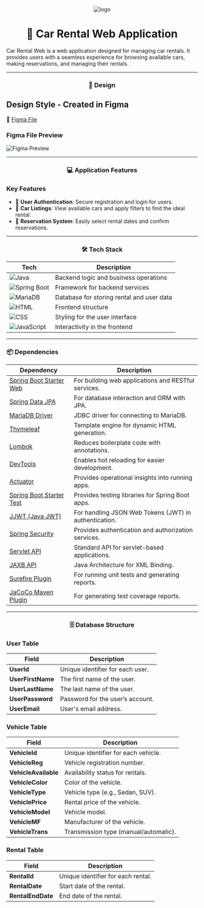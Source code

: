 <p align="center">
  <img src="https://github.com/user-attachments/assets/82d330dd-3c91-4c48-95f6-c34464c7fc9f" alt="logo">
</p>

<h1 align="center">🚗 Car Rental Web Application</h1>

Car Rental Web is a web application designed for managing car rentals. It provides users with a seamless experience for browsing available cars, making reservations, and managing their rentals.

---

<h3 align="center">🎨 Design</h3>

## Design Style - Created in Figma
🔗 [Figma File](https://www.figma.com/design/HLULD5z6pEzlhatXqrLef8/Car-Rental-Web?node-id=76-178&t=fdV6qBFEQg8gVF7b-1)

### Figma File Preview
![Figma Preview](https://github.com/user-attachments/assets/f703bbde-6895-4d5c-bb23-44983c2923f6)

---

<h3 align="center">💻 Application Features</h3>

### Key Features
- 🔐 **User Authentication**: Secure registration and login for users.
- 🚗 **Car Listings**: View available cars and apply filters to find the ideal rental.
- 📅 **Reservation System**: Easily select rental dates and confirm reservations.

---

<h3 align="center">🛠️ Tech Stack</h3>

| **Tech**          | **Description**                              |
|-------------------|----------------------------------------------|
| ![Java](https://img.shields.io/badge/Java-ED8B00?style=for-the-badge&logo=java&logoColor=white)           | Backend logic and business operations     |
| ![Spring Boot](https://img.shields.io/badge/Spring%20Boot-6DB33F?style=for-the-badge&logo=spring-boot&logoColor=white)  | Framework for backend services            |
| ![MariaDB](https://img.shields.io/badge/MariaDB-003545?style=for-the-badge&logo=mariadb&logoColor=white)     | Database for storing rental and user data |
| ![HTML](https://img.shields.io/badge/HTML5-E34F26?style=for-the-badge&logo=html5&logoColor=white)          | Frontend structure                        |
| ![CSS](https://img.shields.io/badge/CSS3-1572B6?style=for-the-badge&logo=css3&logoColor=white)            | Styling for the user interface            |
| ![JavaScript](https://img.shields.io/badge/JavaScript-F7DF1E?style=for-the-badge&logo=javascript&logoColor=black) | Interactivity in the frontend             |

---

### 📦 Dependencies

| **Dependency**                                 | **Description**                                     |
|------------------------------------------------|-----------------------------------------------------|
| [Spring Boot Starter Web](https://mvnrepository.com/artifact/org.springframework.boot/spring-boot-starter-web) | For building web applications and RESTful services. |
| [Spring Data JPA](https://mvnrepository.com/artifact/org.springframework.boot/spring-boot-starter-data-jpa) | For database interaction and ORM with JPA.          |
| [MariaDB Driver](https://mvnrepository.com/artifact/org.mariadb.jdbc/mariadb-java-client) | JDBC driver for connecting to MariaDB.              |
| [Thymeleaf](https://mvnrepository.com/artifact/org.springframework.boot/spring-boot-starter-thymeleaf) | Template engine for dynamic HTML generation.        |
| [Lombok](https://mvnrepository.com/artifact/org.projectlombok/lombok) | Reduces boilerplate code with annotations.          |
| [DevTools](https://mvnrepository.com/artifact/org.springframework.boot/spring-boot-devtools) | Enables hot reloading for easier development.       |
| [Actuator](https://mvnrepository.com/artifact/org.springframework.boot/spring-boot-starter-actuator) | Provides operational insights into running apps.    |
| [Spring Boot Starter Test](https://mvnrepository.com/artifact/org.springframework.boot/spring-boot-starter-test) | Provides testing libraries for Spring Boot apps.    |
| [JJWT (Java JWT)](https://mvnrepository.com/artifact/io.jsonwebtoken/jjwt) | For handling JSON Web Tokens (JWT) in authentication. |
| [Spring Security](https://mvnrepository.com/artifact/org.springframework.boot/spring-boot-starter-security) | Provides authentication and authorization services. |
| [Servlet API](https://mvnrepository.com/artifact/javax.servlet/javax.servlet-api) | Standard API for servlet-based applications.        |
| [JAXB API](https://mvnrepository.com/artifact/javax.xml.bind/jaxb-api) | Java Architecture for XML Binding.                  |
| [Surefire Plugin](https://mvnrepository.com/artifact/org.apache.maven.plugins/maven-surefire-plugin) | For running unit tests and generating reports.      |
| [JaCoCo Maven Plugin](https://mvnrepository.com/artifact/org.jacoco/jacoco-maven-plugin) | For generating test coverage reports.               |


---

<h3 align="center">🗄️ Database Structure</h3>

### User Table
| Field           | Description                                   |
|-----------------|-----------------------------------------------|
| **UserId**      | Unique identifier for each user.              |
| **UserFirstName** | The first name of the user.                  |
| **UserLastName**  | The last name of the user.                   |
| **UserPassword** | Password for the user’s account.             |
| **UserEmail**   | User's email address.                         |

### Vehicle Table
| Field             | Description                                |
|-------------------|--------------------------------------------|
| **VehicleId**      | Unique identifier for each vehicle.        |
| **VehicleReg**     | Vehicle registration number.               |
| **VehicleAvailable** | Availability status for rentals.        |
| **VehicleColor**   | Color of the vehicle.                     |
| **VehicleType**    | Vehicle type (e.g., Sedan, SUV).          |
| **VehiclePrice**   | Rental price of the vehicle.              |
| **VehicleModel**   | Vehicle model.                            |
| **VehicleMF**      | Manufacturer of the vehicle.              |
| **VehicleTrans**   | Transmission type (manual/automatic).     |

### Rental Table
| Field             | Description                                |
|-------------------|--------------------------------------------|
| **RentalId**       | Unique identifier for each rental.         |
| **RentalDate**     | Start date of the rental.                  |
| **RentalEndDate**  | End date of the rental.                    |
